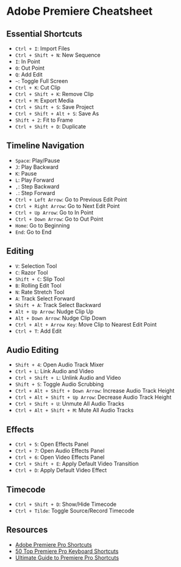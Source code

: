# Adobe Premiere Cheatsheet

## Essential Shortcuts

- `Ctrl + I`: Import Files
- `Ctrl + Shift + N`: New Sequence
- `I`: In Point
- `O`: Out Point
- `Q`: Add Edit
- `~`: Toggle Full Screen
- `Ctrl + K`: Cut Clip
- `Ctrl + Shift + K`: Remove Clip
- `Ctrl + M`: Export Media
- `Ctrl + Shift + S`: Save Project
- `Ctrl + Shift + Alt + S`: Save As
- `Shift + 2`: Fit to Frame
- `Ctrl + Shift + D`: Duplicate

## Timeline Navigation

- `Space`: Play/Pause
- `J`: Play Backward
- `K`: Pause
- `L`: Play Forward
- `,`: Step Backward
- `.`: Step Forward
- `Ctrl + Left Arrow`: Go to Previous Edit Point
- `Ctrl + Right Arrow`: Go to Next Edit Point
- `Ctrl + Up Arrow`: Go to In Point
- `Ctrl + Down Arrow`: Go to Out Point
- `Home`: Go to Beginning
- `End`: Go to End

## Editing

- `V`: Selection Tool
- `C`: Razor Tool
- `Shift + C`: Slip Tool
- `B`: Rolling Edit Tool
- `N`: Rate Stretch Tool
- `A`: Track Select Forward
- `Shift + A`: Track Select Backward
- `Alt + Up Arrow`: Nudge Clip Up
- `Alt + Down Arrow`: Nudge Clip Down
- `Ctrl + Alt + Arrow Key`: Move Clip to Nearest Edit Point
- `Ctrl + T`: Add Edit

## Audio Editing

- `Shift + 4`: Open Audio Track Mixer
- `Ctrl + L`: Link Audio and Video
- `Ctrl + Shift + L`: Unlink Audio and Video
- `Shift + S`: Toggle Audio Scrubbing
- `Ctrl + Alt + Shift + Down Arrow`: Increase Audio Track Height
- `Ctrl + Alt + Shift + Up Arrow`: Decrease Audio Track Height
- `Ctrl + Shift + U`: Unmute All Audio Tracks
- `Ctrl + Alt + Shift + M`: Mute All Audio Tracks

## Effects

- `Ctrl + 5`: Open Effects Panel
- `Ctrl + 7`: Open Audio Effects Panel
- `Ctrl + 6`: Open Video Effects Panel
- `Ctrl + Shift + E`: Apply Default Video Transition
- `Ctrl + D`: Apply Default Video Effect

## Timecode

- `Ctrl + Shift + D`: Show/Hide Timecode
- `Ctrl + Tilde`: Toggle Source/Record Timecode

## Resources

- [Adobe Premiere Pro Shortcuts](https://helpx.adobe.com/premiere-pro/using/default-keyboard-shortcuts.html)
- [50 Top Premiere Pro Keyboard Shortcuts](https://motionarray.com/premiere-pro/premiere-pro-keyboard-shortcuts/)
- [Ultimate Guide to Premiere Pro Shortcuts](https://filtergrade.com/ultimate-guide-to-premiere-pro-shortcuts/)

